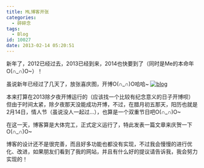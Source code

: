 ```yaml
---
title: ML博客开张
categories:
  - 碎碎念
tags:
  - Blog
id: 10027
date: 2013-02-14 05:20:51
---
```


新年了，2012已经过去，2013已经到来，2014也快要到了（同时是Me的本命年O(∩_∩)O~）！

虽说新年已经过了几天了，放张喜庆图，开博O(∩_∩)O哈哈~
[![blog](http://lzan13.qiniudn.com/blog/uploads/images/2013/02/2013.png)](http://lzan13.qiniudn.com/blog/uploads/images/2013/02/2013.png)

本来打算在2013除夕夜开博运行的（应该找一个比较有纪念意义的日子开博呗）但由于时间太紧，除夕夜那天没能成功开博，不过，在腊月初五那天，阳历也就是2月14日，情人节（虽说没人一起过…），也算是一个双重节日吧O(∩_∩)O~

在这一天，博客算是大体完工，正式定义运行了，特此发表一篇文章来庆贺一下O(∩_∩)O~

博客的设计还不是很完善，而且好多功能也都没有实现，不过我会慢慢的进行优化、改进，如果朋友们看到了我的网站，并且有什么好的提议请告诉我，我会努力实现的！